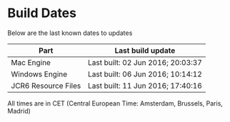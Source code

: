 # Build Dates

Below are the last known dates to updates

Part | Last build update
-----|-----
Mac Engine | Last built: 02 Jun 2016; 20:03:37
Windows Engine | Last built: 06 Jun 2016; 10:14:12
JCR6 Resource Files | Last built: 11 Jun 2016; 17:40:16
All times are in CET (Central European Time: Amsterdam, Brussels, Paris, Madrid)



